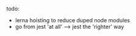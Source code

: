 todo:
  - lerna hoisting to reduce duped node modules
  - go from jest 'at all' --> jest the 'righter' way
